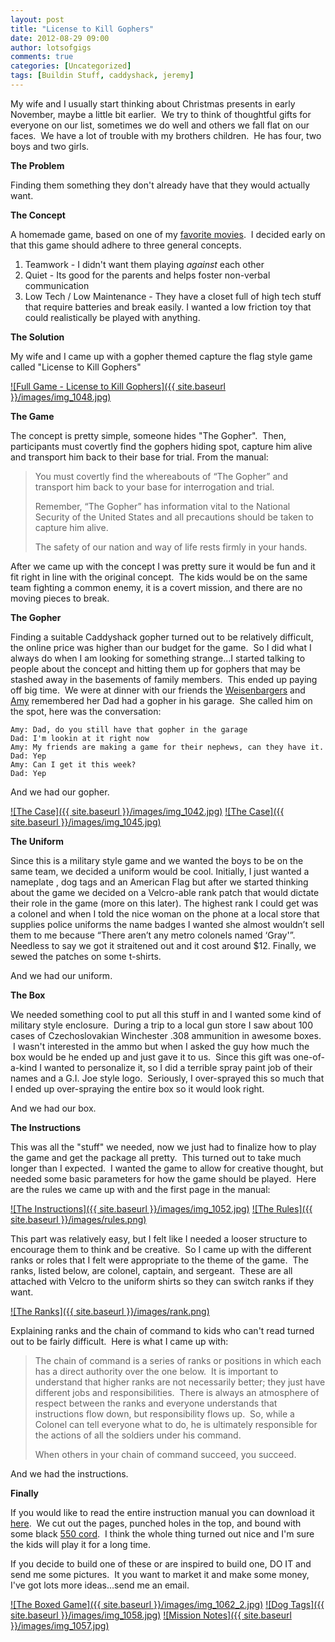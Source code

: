 ```yaml
---
layout: post
title: "License to Kill Gophers"
date: 2012-08-29 09:00
author: lotsofgigs
comments: true
categories: [Uncategorized]
tags: [Buildin Stuff, caddyshack, jeremy]
---
```

My wife and I usually start thinking about Christmas presents in early November, maybe a little bit earlier.  We try to think of thoughtful gifts for everyone on our list, sometimes we do well and others we fall flat on our faces.  We have a lot of trouble with my brothers children.  He has four, two boys and two girls.

**The Problem**

Finding them something they don't already have that they would actually want.

**The Concept**

A homemade game, based on one of my [favorite movies](http://en.wikipedia.org/wiki/Caddyshack).  I decided early on that this game should adhere to three general concepts.


1.  Teamwork - I didn't want them playing *against* each other
2.  Quiet - Its good for the parents and helps foster non-verbal communication
3.  Low Tech / Low Maintenance - They have a closet full of high tech stuff that require batteries and break easily. I wanted a low friction toy that could realistically be played with anything.

**The Solution**

My wife and I came up with a gopher themed capture the flag style game called "License to Kill Gophers"

<a href="{{ site.baseurl }}/images/img_1048.jpg">![Full Game - License to Kill Gophers]({{ site.baseurl }}/images/img_1048.jpg)</a>


**The Game**

The concept is pretty simple, someone hides "The Gopher".  Then, participants must covertly find the gophers hiding spot, capture him alive and transport him back to their base for trial. From the manual:


> You must covertly find the whereabouts of “The Gopher” and transport him back to your base for interrogation and trial.
>
> Remember, “The Gopher” has information vital to the National Security of the United States and all precautions should be taken to capture him alive.
>
> The safety of our nation and way of life rests firmly in your hands.


After we came up with the concept I was pretty sure it would be fun and it fit right in line with the original concept.  The kids would be on the same team fighting a common enemy, it is a covert mission, and there are no moving pieces to break.

**The Gopher**

Finding a suitable Caddyshack gopher turned out to be relatively difficult, the online price was higher than our budget for the game.  So I did what I always do when I am looking for something strange...I started talking to people about the concept and hitting them up for gophers that may be stashed away in the basements of family members.  This ended up paying off big time.  We were at dinner with our friends the [Weisenbargers](http://weisenbarger.com) and [Amy](http://weisenbarger.files.wordpress.com/2012/07/img_0185.jpg) remembered her Dad had a gopher in his garage.  She called him on the spot, here was the conversation:

~~~~~~~~
Amy: Dad, do you still have that gopher in the garage
Dad: I'm lookin at it right now
Amy: My friends are making a game for their nephews, can they have it.
Dad: Yep
Amy: Can I get it this week?
Dad: Yep
~~~~~~~~

And we had our gopher.


<a href="{{ site.baseurl }}/images/img_1042.jpg">![The Case]({{ site.baseurl }}/images/img_1042.jpg)</a>
<a href="{{ site.baseurl }}/images/img_1045.jpg">![The Case]({{ site.baseurl }}/images/img_1045.jpg)</a>

**The Uniform**

Since this is a military style game and we wanted the boys to be on the same team, we decided a uniform would be cool.  Initially, I just wanted a nameplate , dog tags and an American Flag but after we started thinking about the game we decided on a Velcro-able rank patch that would dictate their role in the game (more on this later).  The highest rank I could get was a colonel and when I told the nice woman on the phone at a local store that supplies police uniforms the name badges I wanted she almost wouldn’t sell them to me because “There aren’t any metro colonels named ‘Gray'”.  Needless to say we got it straitened out and it cost around $12.  Finally, we sewed the patches on some t-shirts.

And we had our uniform.

**The Box**

We needed something cool to put all this stuff in and I wanted some kind of military style enclosure.  During a trip to a local gun store I saw about 100 cases of Czechoslovakian Winchester .308 ammunition in awesome boxes.  I wasn't interested in the ammo but when I asked the guy how much the box would be he ended up and just gave it to us.  Since this gift was one-of-a-kind I wanted to personalize it, so I did a terrible spray paint job of their names and a G.I. Joe style logo.  Seriously, I over-sprayed this so much that I ended up over-spraying the entire box so it would look right.

And we had our box.

**The Instructions**

This was all the "stuff" we needed, now we just had to finalize how to play the game and get the package all pretty.  This turned out to take much longer than I expected.  I wanted the game to allow for creative thought, but needed some basic parameters for how the game should be played.  Here are the rules we came up with and the first page in the manual:

<a href="{{ site.baseurl }}/images/img_1052.jpg">![The Instructions]({{ site.baseurl }}/images/img_1052.jpg)</a>
<a href="{{ site.baseurl }}/images/rules.png">![The Rules]({{ site.baseurl }}/images/rules.png)</a>


This part was relatively easy, but I felt like I needed a looser structure to encourage them to think and be creative.  So I came up with the different ranks or roles that I felt were appropriate to the theme of the game.  The ranks, listed below, are colonel, captain, and sergeant.  These are all attached with Velcro to the uniform shirts so they can switch ranks if they want.

<a href="{{ site.baseurl }}/images/rank.png">![The Ranks]({{ site.baseurl }}/images/rank.png)</a>

Explaining ranks and the chain of command to kids who can't read turned out to be fairly difficult.  Here is what I came up with:

> The chain of command is a series of ranks or positions in which each has a direct authority over the one below.  It is important to understand that higher ranks
> are not necessarily better; they just have different jobs and responsibilities.  There is always an atmosphere of respect between the ranks and everyone 
> understands that instructions flow down, but responsibility flows up.  So, while a Colonel can tell everyone what to do, he is ultimately responsible for the 
> actions of all the soldiers under his command. 
>
>When others in your chain of command succeed, you succeed.

And we had the instructions.

**Finally**

If you would like to read the entire instruction manual you can download it [here](http://bit.ly/PSsDIH).  We cut out the pages, punched holes in the top, and bound with some black [550 cord](http://en.wikipedia.org/wiki/Parachute_cord).  I think the whole thing turned out nice and I'm sure the kids will play it for a long time.

If you decide to build one of these or are inspired to build one, DO IT and send me some pictures.  It you want to market it and make some money, I've got lots more ideas...send me an email.

<a href="{{ site.baseurl }}/images/img_1062_2.jpg">![The Boxed Game]({{ site.baseurl }}/images/img_1062_2.jpg)</a>
<a href="{{ site.baseurl }}/images/img_1058.jpg">![Dog Tags]({{ site.baseurl }}/images/img_1058.jpg)</a>
<a href="{{ site.baseurl }}/images/img_1057.jpg">![Mission Notes]({{ site.baseurl }}/images/img_1057.jpg)</a>